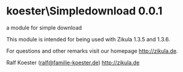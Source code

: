 koester\Simpledownload 0.0.1
===========================

a module for simple download

This module is intended for being used with Zikula 1.3.5 and 1.3.6.

For questions and other remarks visit our homepage http://zikula.de.

Ralf Koester (ralf@familie-koester.de)
http://zikula.de

